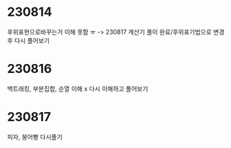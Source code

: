# 230814
후위표현으로바꾸는거 이해 못함 ㅠ
-> 230817 계산기 풀이 완료/후위표기법으로 변경 후 다시 풀어보기
# 230816
백트래킹, 부분집합, 순열 이해 x
다시 이해하고 풀어보기
# 230817
피자, 붕어빵 다시풀기
